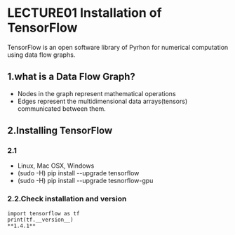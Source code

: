 # LECTURE01 Installation of TensorFlow

TensorFlow is an open software library of Pyrhon for numerical computation using data flow graphs.

## 1.what is a Data Flow Graph?
- Nodes in the graph represent mathematical operations
- Edges represent the multidimensional data arrays(tensors) communicated between them.

## 2.Installing TensorFlow
### 2.1 
- Linux, Mac OSX, Windows
 - (sudo -H) pip install --upgrade tensorflow
 - (sudo -H) pip install --upgrade tesnorflow-gpu

### 2.2.Check installation and version
~~~
import tensorflow as tf
print(tf.__version__)
**1.4.1**
~~~

